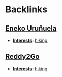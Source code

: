 
# Backlinks
## [Eneko Uruñuela](<Eneko Uruñuela.md>)
- **[Interests](<Interests.md>):** [hiking](<hiking.md>),

## [Reddy2Go](<Reddy2Go.md>)
- **[Interests](<Interests.md>):** [hiking](<hiking.md>),

